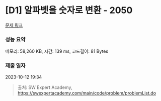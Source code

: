 # [D1] 알파벳을 숫자로 변환 - 2050 

[문제 링크](https://swexpertacademy.com/main/code/problem/problemDetail.do?contestProbId=AV5QLGxKAzQDFAUq) 

### 성능 요약

메모리: 58,260 KB, 시간: 139 ms, 코드길이: 81 Bytes

### 제출 일자

2023-10-12 19:34



> 출처: SW Expert Academy, https://swexpertacademy.com/main/code/problem/problemList.do